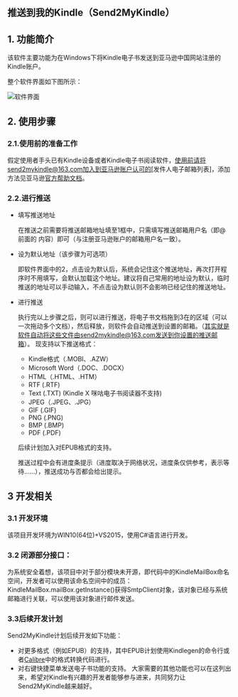 推送到我的Kindle（Send2MyKindle）
----------

## 1. 功能简介 ##
该软件主要功能为在Windows下将Kindle电子书发送到亚马逊中国网站注册的Kindle账户。

整个软件界面如下图所示：

![软件界面](https://i.imgur.com/SkxyOFB.jpg)
## 2. 使用步骤 ##
### 2.1.使用前的准备工作 ###
假定使用者手头已有Kindle设备或者Kindle电子书阅读软件，使用前请将send2mykindle@163.com加入到亚马逊账户认可的[发件人电子邮箱列表]，添加方法见亚马逊[官方帮助文档](http:://www.amazon.cn/gp/help/customer/display.html?nodeId=201974240)。
### 2.2.进行推送 ###


- 填写推送地址

	在推送之前需要将推送邮箱地址填至1框中，只需填写推送邮箱用户名（即@前面的 内容）即可（与注册亚马逊账户的邮箱用户名一致）。
- 设为默认地址（该步骤为可选项）

	即软件界面中的2，点击设为默认后，系统会记住这个推送地址，再次打开程序时不用填写，会默认加载这个地址。建议将自己常用的地址设为默认，临时推送的地址可以手动输入，不点击设为默认则不会影响已经记住的推送地址。
- 进行推送

	执行完以上步骤之后，则可以进行推送，将电子书文档拖到3在的区域（可以一次拖动多个文档），然后释放，则软件会自动推送到设置的邮箱。（其实就是软件自动将这些文件由send2mykindle@163.com发送到你设置的推送邮箱）。
	现支持以下推送格式：
	* Kindle格式（.MOBI、.AZW）
	* Microsoft Word（.DOC、.DOCX）
	* HTML（.HTML、.HTM）
	* RTF (.RTF)
	* Text (.TXT) (Kindle X 咪咕电子书阅读器不支持)
	* JPEG（.JPEG、.JPG）
	* GIF (.GIF)
	* PNG (.PNG)
	* BMP (.BMP)
	* PDF (.PDF)

	后续计划加入对EPUB格式的支持。

	推送过程中会有进度条提示（进度取决于网络状况，进度条仅供参考，表示等待……），推送成功与否都会给出提示。
## 3 开发相关 ##
### 3.1 开发环境 ###
该项目开发环境为WIN10(64位)+VS2015，使用C#语言进行开发。
### 3.2 闭源部分接口： ###
为系统安全着想，该项目中对于部分模块未开源，即代码中的KindleMailBox命名空间，开发者可以使用该命名空间中的成员：KindleMailBox.mailBox.getInstance()获得SmtpClient对象，该对象已经与系统邮箱进行关联，可以使用该对象进行邮件发送。
### 3.3后续开发计划
Send2MyKindle计划后续开发如下功能：

* 对更多格式（例如EPUB）的支持，其中EPUB计划使用Kindlegen的命令行或者[Calibre](https://github.com/kovidgoyal/calibre)中的格式转换代码进行。
* 对右键快捷菜单发送电子书功能的支持。
大家需要的其他功能也可以在这列出来，希望对Kindle有兴趣的开发者能够参与进来，共同努力让Send2MyKindle越来越好。